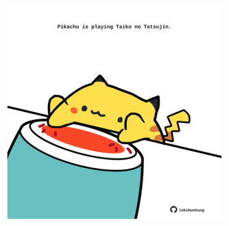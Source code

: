 <!-- built at 22/02/2022, 15:01:05 UTC -->
<p align="center">
  <img width="500" height="500" src="./ReadmeImage.svg">
</p>
